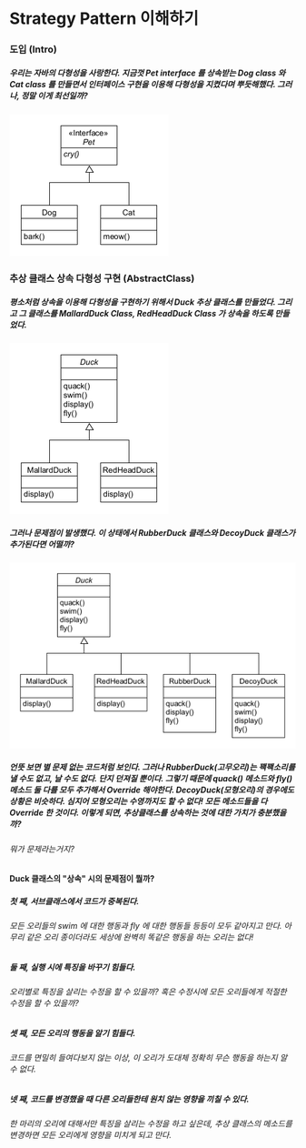 # Strategy Pattern 이해하기

### 도입 (Intro)
##### 우리는 자바의 다형성을 사랑한다. 지금껏 Pet interface 를 상속받는 Dog class 와 Cat class 를 만들면서 인터페이스 구현을 이용해 다형성을 지켰다며 뿌듯해했다. 그러나, 정말 이게 최선일까?
![inline-block](./Intro/UMLet-Strategy-Intro.png)

### 추상 클래스 상속 다형성 구현 (AbstractClass)
##### 평소처럼 상속을 이용해 다형성을 구현하기 위해서 Duck 추상 클래스를 만들었다. 그리고 그 클래스를 MallardDuck Class, RedHeadDuck Class 가 상속을 하도록 만들었다.
![inline-block](./AbstractClass/duck-1.png)

##### 그러나 문제점이 발생했다. 이 상태에서 RubberDuck 클래스와 DecoyDuck 클래스가 추가된다면 어떨까?
![inline-block](./AbstractClass/duck-2.png)
##### 언뜻 보면 별 문제 없는 코드처럼 보인다. 그러나 RubberDuck(고무오리)는 꽥꽥소리를 낼 수도 없고, 날 수도 없다. 단지 던져질 뿐이다. 그렇기 때문에 quack() 메소드와 fly() 메소드 둘 다를 모두 추가해서 Override 해야한다. DecoyDuck(모형오리)의 경우에도 상황은 비슷하다. 심지어 모형오리는 수영까지도 할 수 없다! 모든 메소드들을 다 Override 한 것이다. 이렇게 되면, 추상클래스를 상속하는 것에 대한 가치가 충분했을까?

###### 뭐가 문제라는거지?
#### Duck 클래스의 "상속" 시의 문제점이 뭘까?
##### 첫 째, 서브클래스에서 코드가 중복된다.
###### 모든 오리들의 swim 에 대한 행동과 fly 에 대한 행동들 등등이 모두 같아지고 만다. 아무리 같은 오리 종이더라도 세상에 완벽히 똑같은 행동을 하는 오리는 없다!
##### 둘 째, 실행 시에 특징을 바꾸기 힘들다.
###### 오리별로 특징을 살리는 수정을 할 수 있을까? 혹은 수정시에 모든 오리들에게 적절한 수정을 할 수 있을까?
##### 셋 째, 모든 오리의 행동을 알기 힘들다.
###### 코드를 면밀히 들여다보지 않는 이상, 이 오리가 도대체 정확히 무슨 행동을 하는지 알 수 없다.
##### 넷 째, 코드를 변경했을 때 다른 오리들한테 원치 않는 영향을 끼칠 수 있다.
###### 한 마리의 오리에 대해서만 특징을 살리는 수정을 하고 싶은데, 추상 클래스의 메소드를 변경하면 모든 오리에게 영향을 미치게 되고 만다.